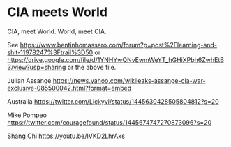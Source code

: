 # CIA meets World
CIA, meet World. World, meet CIA.

See https://www.bentinhomassaro.com/forum?p=post%2Flearning-and-shit-11978247%3Ftrail%3D50 or https://drive.google.com/file/d/1YNHYwQNvEwmWeYT_hGHiXPbh6ZwhEtB3/view?usp=sharing or the above file.

Julian Assange https://news.yahoo.com/wikileaks-assange-cia-war-exclusive-085500042.html?format=embed

Australia https://twitter.com/Lickyvi/status/1445630428505804812?s=20

Mike Pompeo https://twitter.com/couragefound/status/1445674747270873096?s=20

Shang Chi https://youtu.be/IVKD2LhrAxs
